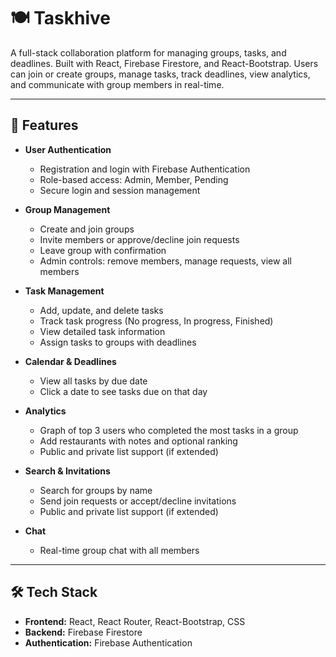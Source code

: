 # 🍽️ Taskhive

A full-stack collaboration platform for managing groups, tasks, and deadlines. Built with React, Firebase Firestore, and React-Bootstrap. Users can join or create groups, manage tasks, track deadlines, view analytics, and communicate with group members in real-time.

---

## 🚀 Features

- **User Authentication**
  - Registration and login with Firebase Authentication
  - Role-based access: Admin, Member, Pending
  - Secure login and session management


- **Group Management**
  - Create and join groups
  - Invite members or approve/decline join requests
  - Leave group with confirmation
  - Admin controls: remove members, manage requests, view all members


- **Task Management**
  - Add, update, and delete tasks
  - Track task progress (No progress, In progress, Finished)
  - View detailed task information
  - Assign tasks to groups with deadlines

- **Calendar & Deadlines**
  - View all tasks by due date
  - Click a date to see tasks due on that day

- **Analytics**
  - Graph of top 3 users who completed the most tasks in a group
  - Add restaurants with notes and optional ranking
  - Public and private list support (if extended)

- **Search & Invitations**
  - Search for groups by name
  - Send join requests or accept/decline invitations
  - Public and private list support (if extended)

- **Chat**
  - Real-time group chat with all members
---

## 🛠️ Tech Stack

- **Frontend:** React, React Router, React-Bootstrap, CSS
- **Backend:** Firebase Firestore
- **Authentication:** Firebase Authentication


